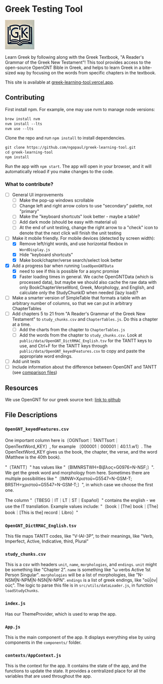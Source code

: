 # Greek Testing Tool 
![greek testing tool logo](./public/logo96.png)

Learn Greek by following along with the Greek Textbook, 
"A Reader's Grammar of the Greek New Testament"! This tool 
provides access to the open-source OpenGNT Bible in Greek, 
and helps to learn Greek in a bite-sized way by focusing on the 
words from specific chapters in the textbook.

This site is available at [greek-learning-tool.vercel.app](https://greek-learning-tool.vercel.app).

## Contributing

First install npm. For example, one may use nvm to manage node versions:

```shell
brew install nvm
nvm install --lts
nvm use --lts
```

Clone the repo and run `npm install` to install dependencies.

```shell
git clone https://github.com/ngopaul/greek-learning-tool.git
cd greek-learning-tool
npm install
```

Run the app with `npm start`. The app will open in your browser, and it will automatically reload if you make changes to
the code.

### What to contribute?

- [ ] General UI improvements
  - [ ] Make the pop-up windows scrollable
  - [ ] Change left and right arrow colors to use "secondary" palette, not "primary"
  - [ ] Make the "keyboard shortcuts" look better - maybe a table?
  - [ ] Add dark mode (should be easy with material ui)
  - [ ] At the end of unit testing, change the right arrow to a "check" icon to denote that the next click
  will finish the unit testing
- [ ] Make it mobile friendly. For mobile devices (detected by screen width):
  - [x] Remove left/right words, and use horizontal flexbox in `WordDisplay.js`
  - [x] Hide "keyboard shortcuts"
  - [x] Make book/chapter/verse search/select look better
- [x] Add a progress bar when running `loadOpenGNTData`
  - [x] need to see if this is possible for a async promise
  - [x] Faster loading times in general. We cache OpenGNTData (which is processed data), but maybe we should also
  cache the raw data with only BookChapterVerseWord, Greek, Morphology, and English, and calculate only the
  StudyChunkID when needed (lazy load)?
- [ ] Make a smarter version of SimpleTable that formats a table with an arbitrary number of columns, so that
  we can put in arbitrary ChapterTables
- [ ] Add chapters 5 to 21 from "A Reader's Grammar of the Greek New Testament" to `study_chunks.csv` and 
`ChapterTables.js`. Do this a chapter at a time.
  - [ ] Add the charts from the chapter to `ChapterTables.js`
  - [ ] Add the words from the chapter to `study_chunks.csv`. Look at `public/data/OpenGNT_DictRMAC_English.tsv` 
  for the TANTT keys to use, and Ctrl+F for the TANTT keys through `public/data/OpenGNT_keyedFeatures.csv` 
  to copy and paste the appropriate word endings.
- [ ] Add unit tests
- [ ] Include information about the difference between OpenGNT and TANTT
(see [comparison files](https://github.com/eliranwong/OpenGNT/tree/master/mapping_BGB/compare_OGNT_NA28))

## Resources
We use OpenGNT for our greek source text:
[link to github](https://github.com/eliranwong/OpenGNT)

## File Descriptions

### `OpenGNT_keyedFeatures.csv`
Οne important column here is〔OGNTsort｜TANTTsort｜OpenTextWord_KEY〕, for example 〔000001｜000001｜40.1.1.w1〕. 
The OpenTextWord_KEY gives us the book, the chapter, the verse, and the word (Matthew is the 40th book). 

"〔TANTT〕" has values like "〔BIMNRSTWH=Βίβλος=G0976=N-NSF;〕". 
We get the greek word and morphology from here.
Sometimes there are multiple possibilities like
"〔IMNW=Χριστοῦ=G5547=N-GSM-T; BRSTH=χριστοῦ=G5547=N-GSM-T;〕", 
in which case we choose the first one.

The column  "〔TBESG｜IT｜LT｜ST｜Español〕" contains the english - we use the IT transliation. 
Example values include: "〔book｜[The] book｜[The] book｜[This is the] record｜Libro〕"

### `OpenGNT_DictRMAC_English.tsv`
This file maps TANTT codes, like "V-IAI-3P", to their meanings, 
like "Verb, Imperfect, Active, Indicative, third, Plural"

### `study_chunks.csv`
This is a csv with headers `unit`, `name`, `morphologies`, and `endings`.
`unit` might be something like "Chapter 2". 
`name` is something like "ω verbs Active 1st Person Singular".
`morphologies` will be a list of morphologies, like "N-NSM|N-NPM|N-NSN|N-NPN".
`endings` is a list of greek endings, like "οῦ|ὸν|οὺς".
The logic to parse this file is in `src/utils/dataLoader.js`, in function `loadStudyChunks`.

### `index.js `

Has our ThemeProvider, which is used to wrap the app.

### `App.js`

This is the main component of the app. It displays everything else by using components in the `components/` folder.

### `contexts/AppContext.js`

This is the context for the app. It contains the state of the app, and the functions to update the state.
It provides a centralized place for all the variables that are used throughout the app.
